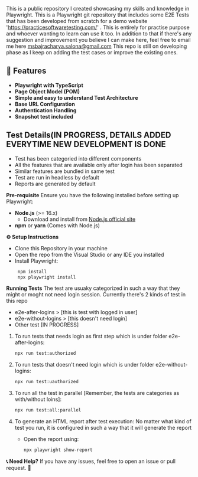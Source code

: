 This is a public repository I created showcasing my skills and knowledge in Playwright. This is a Playwright git repository that includes some E2E Tests that has been developed from scratch for a demo website 'https://practicesoftwaretesting.com/' . This is entirely for practise purpose and whoever wanting to learn can use it too. In addition to that if there's any suggestion and improvement you believe I can make here, feel free to email me here msbajracharya.salona@gmail.com
This repo is still on developing phase as I keep on adding the test cases or improve the existing ones. 
## 🚀 Features
- **Playwright with TypeScript**
- **Page Object Model (POM)**
- **Simple and easy to understand Test Architecture**
- **Base URL Configuration**
- **Authentication Handling**
- **Snapshot test included**

## Test Details(IN PROGRESS, DETAILS ADDED EVERYTIME NEW DEVELOPMENT IS DONE ##
- Test has been categoried into different components
- All the features that are available only after login has been separated
- Similar features are bundled in same test
- Test are run in headless by default
- Reports are generated by default

**Pre-requisite**
Ensure you have the following installed before setting up Playwright:

- **Node.js** (>= 16.x)
  - Download and install from [Node.js official site](https://nodejs.org/)
- **npm** or **yarn** (Comes with Node.js)

**⚙️ Setup Instructions**
-  Clone this Repository in your machine
-  Open the repo from the Visual Studio or any IDE you installed
-  Install Playwright:
   ```sh
    npm install
    npx playwright install
   ```
**Running Tests**
The test are usuaky categorized in such a way that they might or moght not need login session. Currently there's 2 kinds of test in this repo
- e2e-after-logins >  [this is test with logged in user]
- e2e-without-logins >  [this doesn't need login]
- Other test [IN PROGRESS]

1. To run tests that needs login as first step which is under folder e2e-after-logins:
   ```sh
   npx run test:authorized
   ```
2. To run tests that doesn't need login which is under folder e2e-without-logins:
   ```sh
   npx run test:uauthorized
   ```

3. To run all the test in parallel [Remember, the tests are categories as with/without loins]:
   ```sh
   npx run test:all:parallel
   ```
4. To generate an HTML report after test execution:
   No matter what kind of test you run, it is configured in such a way that it will generate the report
   - Open the report using:
     ```sh
     npx playwright show-report
     ```
**📞 Need Help?**
If you have any issues, feel free to open an issue or pull request. 🚀
